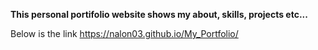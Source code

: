 **This personal portifolio website shows my about, skills, projects etc...**

Below is the link
https://nalon03.github.io/My_Portfolio/

